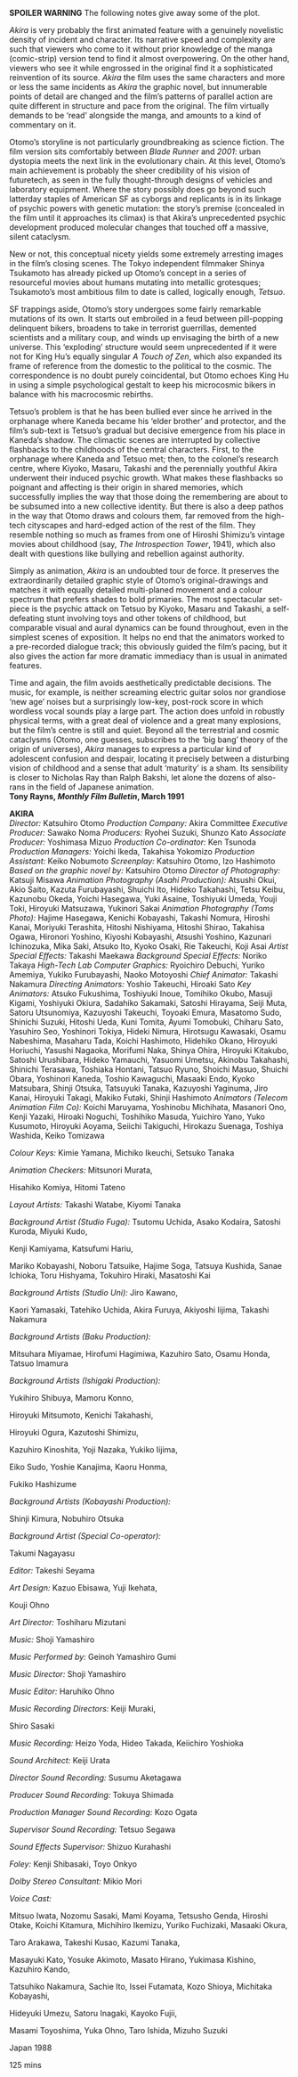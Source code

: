 
**SPOILER WARNING** The following notes give away some of the plot.

_Akira_ is very probably the first animated feature with a genuinely novelistic density of incident and character. Its narrative speed and complexity are such that viewers who come to it without prior knowledge of the manga (comic-strip) version tend to find it almost overpowering. On the other hand, viewers who see it while engrossed in the original find it a sophisticated reinvention of its source. _Akira_ the film uses the same characters and more or less the same incidents as _Akira_ the graphic novel, but innumerable points of detail are changed and the film’s patterns of parallel action are quite different in structure and pace from the original. The film virtually demands to be ‘read’ alongside the manga, and amounts to a kind of commentary on it.

Otomo’s storyline is not particularly groundbreaking as science fiction. The film version sits comfortably between _Blade Runner_ and _2001_: urban dystopia meets the next link in the evolutionary chain. At this level, Otomo’s main achievement is probably the sheer credibility of his vision of futuretech, as seen in the fully thought-through designs of vehicles and laboratory equipment. Where the story possibly does go beyond such latterday staples of American SF as cyborgs and replicants is in its linkage of psychic powers with genetic mutation: the story’s premise (concealed in the film until it approaches its climax) is that Akira’s unprecedented psychic development produced molecular changes that touched off a massive, silent cataclysm.

New or not, this conceptual nicety yields some extremely arresting images in the film’s closing scenes. The Tokyo independent filmmaker Shinya Tsukamoto has already picked up Otomo’s concept in a series of resourceful movies about humans mutating into metallic grotesques; Tsukamoto’s most ambitious film to date is called, logically enough, _Tetsuo_.

SF trappings aside, Otomo’s story undergoes some fairly remarkable mutations of its own. It starts out embroiled in a feud between pill-popping delinquent bikers, broadens to take in terrorist guerrillas, demented scientists and a military coup, and winds up envisaging the birth of a new universe. This ‘exploding’ structure would seem unprecedented if it were not for King Hu’s equally singular _A Touch of Zen_, which also expanded its frame of reference from the domestic to the political to the cosmic. The correspondence is no doubt purely coincidental, but Otomo echoes King Hu in using a simple psychological gestalt to keep his microcosmic bikers in balance with his macrocosmic rebirths.

Tetsuo’s problem is that he has been bullied ever since he arrived in the orphanage where Kaneda became his ‘elder brother’ and protector, and the film’s sub-text is Tetsuo’s gradual but decisive emergence from his place in Kaneda’s shadow. The climactic scenes are interrupted by collective flashbacks to the childhoods of the central characters. First, to the orphanage where Kaneda and Tetsuo met; then, to the colonel’s research centre, where Kiyoko, Masaru, Takashi and the perennially youthful Akira underwent their induced psychic growth. What makes these flashbacks so poignant and affecting is their origin in shared memories, which successfully implies the way that those doing the remembering are about to be subsumed into a new collective identity. But there is also a deep pathos in the way that Otomo draws and colours them, far removed from the high-tech cityscapes and hard-edged action of the rest of the film. They resemble nothing so much as frames from one of Hiroshi Shimizu’s vintage movies about childhood (say, _The Introspection_ _Tower_, 1941), which also dealt with questions like bullying and rebellion against authority.

Simply as animation, _Akira_ is an undoubted tour de force. It preserves the extraordinarily detailed graphic style of Otomo’s original-drawings and matches it with equally detailed multi-planed movement and a colour spectrum that prefers shades to bold primaries. The most spectacular set-piece is the psychic attack on Tetsuo by Kiyoko, Masaru and Takashi, a self-defeating stunt involving toys and other tokens of childhood, but comparable visual and aural dynamics can be found throughout, even in the simplest scenes of exposition. It helps no end that the animators worked to a pre-recorded dialogue track; this obviously guided the film’s pacing, but it also gives the action far more dramatic immediacy than is usual in animated features.

Time and again, the film avoids aesthetically predictable decisions. The music, for example, is neither screaming electric guitar solos nor grandiose ‘new age’ noises but a surprisingly low-key, post-rock score in which wordless vocal sounds play a large part. The action does unfold in robustly physical terms, with a great deal of violence and a great many explosions, but the film’s centre is still and quiet. Beyond all the terrestrial and cosmic cataclysms (Otomo, one guesses, subscribes to the ‘big bang’ theory of the origin of universes), _Akira_ manages to express a particular kind of adolescent confusion and despair, locating it precisely between a disturbing vision of childhood and a sense that adult ‘maturity’ is a sham. Its sensibility is closer to Nicholas Ray than Ralph Bakshi, let alone the dozens of also-rans in the field of Japanese animation.<br>
**Tony Rayns, _Monthly Film Bulletin_, March 1991**<br>

**AKIRA**<br>
_Director:_ Katsuhiro Otomo
_Production Company:_ Akira Committee
_Executive Producer:_ Sawako Noma
_Producers:_ Ryohei Suzuki, Shunzo Kato
_Associate Producer:_ Yoshimasa Mizuo
_Production Co-ordinator:_ Ken Tsunoda
_Production Managers:_ Yoichi Ikeda, Takahisa Yokomizo
_Production Assistant:_ Keiko Nobumoto
_Screenplay:_ Katsuhiro Otomo, Izo Hashimoto
_Based on the graphic novel by:_ Katsuhiro Otomo
_Director of Photography:_ Katsuji Misawa
_Animation Photography (Asahi Production):_ Atsushi Okui, Akio Saito, Kazuta Furubayashi, Shuichi Ito, Hideko Takahashi, Tetsu Keibu, Kazunobu Okeda, Yoichi Hasegawa, Yuki Asaine, Toshiyuki Umeda, Youji Toki, Hiroyuki Matsuzawa, Yukinori Sakai
_Animation Photography (Toms Photo):_ Hajime Hasegawa, Kenichi Kobayashi, Takashi Nomura, Hiroshi Kanai, Moriyuki Terashita, Hitoshi Nishiyama, Hitoshi Shirao, Takahisa Ogawa, Hironori Yoshino, Kiyoshi Kobayashi, Atsushi Yoshino, Kazunari Ichinozuka, Mika Saki, Atsuko Ito, Kyoko Osaki, Rie Takeuchi, Koji Asai
_Artist Special Effects:_ Takashi Maekawa
_Background Special Effects:_ Noriko Takaya
_High-Tech Lab Computer Graphics:_ Ryoichiro Debuchi, Yuriko Amemiya, Yukiko Furubayashi, Naoko Motoyoshi
_Chief Animator:_ Takashi Nakamura
_Directing Animators:_ Yoshio Takeuchi, Hiroaki Sato
_Key Animators:_ Atsuko Fukushima, Toshiyuki Inoue, Tomihiko Okubo, Masuji Kigami, Yoshiyuki Okiura,
Sadahiko Sakamaki, Satoshi Hirayama, Seiji Muta, Satoru Utsunomiya, Kazuyoshi Takeuchi, Toyoaki Emura, Masatomo Sudo, Shinichi Suzuki, Hitoshi Ueda, Kuni Tomita, Ayumi Tomobuki, Chiharu Sato, Yasuhiro Seo, Yoshinori Tokiya, Hideki Nimura, Hirotsugu Kawasaki, Osamu Nabeshima, Masaharu Tada, Koichi Hashimoto, Hidehiko Okano, Hiroyuki Horiuchi, Yasushi Nagaoka, Morifumi Naka, Shinya Ohira, Hiroyuki Kitakubo, Satoshi Urushibara, Hideko Yamauchi, Yasuomi Umetsu, Akinobu Takahashi, Shinichi Terasawa, Toshiaka Hontani, Tatsuo Ryuno, Shoichi Masuo, Shuichi Obara, Yoshinori Kaneda, Toshio Kawaguchi, Masaaki Endo, Kyoko Matsubara, Shinji Otsuka, Tatsuyuki Tanaka, Kazuyoshi Yaginuma, Jiro Kanai, Hiroyuki Takagi, Makiko Futaki, Shinji Hashimoto
_Animators (Telecom Animation Film Co):_ Koichi Maruyama, Yoshinobu Michihata, Masanori Ono, Kenji Yazaki, Hiroaki Noguchi, Toshihiko Masuda, Yuichiro Yano, Yuko Kusumoto, Hiroyuki Aoyama, Seiichi Takiguchi, Hirokazu Suenaga, Toshiya Washida, Keiko Tomizawa

_Colour Keys:_ Kimie Yamana, Michiko Ikeuchi, Setsuko Tanaka

_Animation Checkers:_ Mitsunori Murata,

Hisahiko Komiya, Hitomi Tateno

_Layout Artists:_ Takashi Watabe, Kiyomi Tanaka

_Background Artist (Studio Fuga):_ Tsutomu Uchida, Asako Kodaira, Satoshi Kuroda, Miyuki Kudo,

Kenji Kamiyama, Katsufumi Hariu,

Mariko Kobayashi, Noboru Tatsuike, Hajime Soga, Tatsuya Kushida, Sanae Ichioka, Toru Hishyama, Tokuhiro Hiraki, Masatoshi Kai

_Background Artists (Studio Uni):_ Jiro Kawano,

Kaori Yamasaki, Tatehiko Uchida, Akira Furuya, Akiyoshi Iijima, Takashi Nakamura

_Background Artists (Baku Production):_

Mitsuhara Miyamae, Hirofumi Hagimiwa, Kazuhiro Sato, Osamu Honda, Tatsuo Imamura

_Background Artists (Ishigaki Production):_

Yukihiro Shibuya, Mamoru Konno,

Hiroyuki Mitsumoto, Kenichi Takahashi,

Hiroyuki Ogura, Kazutoshi Shimizu,

Kazuhiro Kinoshita, Yoji Nazaka, Yukiko Iijima,

Eiko Sudo, Yoshie Kanajima, Kaoru Honma,

Fukiko Hashizume

_Background Artists (Kobayashi Production):_

Shinji Kimura, Nobuhiro Otsuka

_Background Artist (Special Co-operator):_

Takumi Nagayasu

_Editor:_ Takeshi Seyama

_Art Design:_ Kazuo Ebisawa, Yuji Ikehata,

Kouji Ohno

_Art Director:_ Toshiharu Mizutani

_Music:_ Shoji Yamashiro

_Music Performed by:_ Geinoh Yamashiro Gumi

_Music Director:_ Shoji Yamashiro

_Music Editor:_ Haruhiko Ohno

_Music Recording Directors:_ Keiji Muraki,

Shiro Sasaki

_Music Recording:_ Heizo Yoda, Hideo Takada, Keiichiro Yoshioka

_Sound Architect:_ Keiji Urata

_Director Sound Recording:_ Susumu Aketagawa

_Producer Sound Recording:_ Tokuya Shimada

_Production Manager Sound Recording:_ Kozo Ogata

_Supervisor Sound Recording:_ Tetsuo Segawa

_Sound Effects Supervisor:_ Shizuo Kurahashi

_Foley:_ Kenji Shibasaki, Toyo Onkyo

_Dolby Stereo Consultant:_ Mikio Mori

_Voice Cast:_

Mitsuo Iwata, Nozomu Sasaki, Mami Koyama, Tetsusho Genda, Hiroshi Otake, Koichi Kitamura, Michihiro Ikemizu, Yuriko Fuchizaki, Masaaki Okura,

Taro Arakawa, Takeshi Kusao, Kazumi Tanaka,

Masayuki Kato, Yosuke Akimoto, Masato Hirano, Yukimasa Kishino, Kazuhiro Kando,

Tatsuhiko Nakamura, Sachie Ito, Issei Futamata, Kozo Shioya, Michitaka Kobayashi,

Hideyuki Umezu, Satoru Inagaki, Kayoko Fujii,

Masami Toyoshima, Yuka Ohno, Taro Ishida, Mizuho Suzuki

Japan 1988

125 mins
<!--stackedit_data:
eyJoaXN0b3J5IjpbMTY2NTk2Mzg0N119
-->